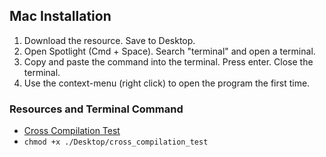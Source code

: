 ## Mac Installation

1. Download the resource. Save to Desktop.
2. Open Spotlight (Cmd + Space). Search "terminal" and open a terminal.
3. Copy and paste the command into the terminal. Press enter. Close the terminal.
4. Use the context-menu (right click) to open the program the first time.

### Resources and Terminal Command

- [Cross Compilation Test](https://github.com/jaydenwhite-us/epan/blob/main/mac/cross_compilation_test?raw=true)
- `chmod +x ./Desktop/cross_compilation_test`
